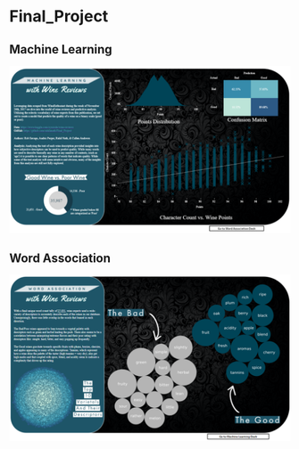 # Final_Project

## Machine Learning
![project_info](./Images/machine_learning.png)

## Word Association
![project_info](./Images/word_association.png)